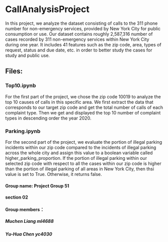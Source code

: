 # CallAnalysisProject

In this project, we analyze the dataset consisting of calls to the 311 phone number for non-emergency services, provided by New York City for public consumption or use.
Our dataset contains roughly 2,587,316 number of cases recorded by 311 non-emergency services within New York City during one year.
It includes 41 features such as the zip code, area, types of request, status and due date, etc. in order to better study the cases for study and public use.


## Files:

### Top10.ipynb

For the first part of the project, we chose the zip code 10019 to analyze the top 10 causes of calls in this specific area. 
We first extract the data that corresponds to our target zip code and get the total number of calls of each complaint type.
Then we get and displayed the top 10 number of complaint types in descending order the year 2020.

### Parking.ipynb

For the second part of the project, we evaluate the portion of illegal parking incidents within our zip code compared to the incidents of illegal parking across the whole city and assign this value to a boolean variable called higher_parking_proportion. If the portion of illegal parking within our selected zip code with respect to all the cases within our zip code is higher than the portion of illegal parking of all areas in New York City, then thsi value is set to True. Otherwise, it returns false.



#### Group name: Project Group 51 
#### section 02
#### Group members：
##### Muchen Liang ml4688
##### Yu-Hua Chen yc4030

